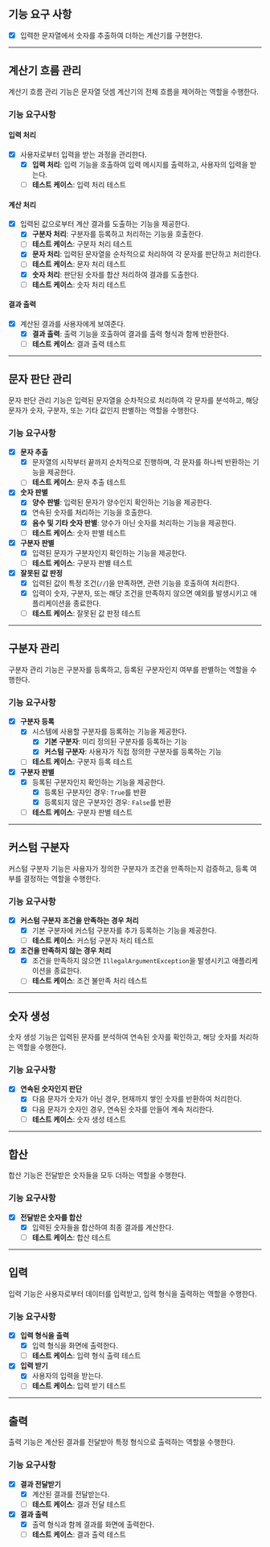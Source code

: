 ## 기능 요구 사항
- [x] 입력한 문자열에서 숫자를 추출하여 더하는 계산기를 구현한다.

---

## 계산기 흐름 관리

계산기 흐름 관리 기능은 문자열 덧셈 계산기의 전체 흐름을 제어하는 역할을 수행한다.

### 기능 요구사항

#### 입력 처리
- [x] 사용자로부터 입력을 받는 과정을 관리한다.
  - [x] **입력 처리**: 입력 기능을 호출하여 입력 메시지를 출력하고, 사용자의 입력을 받는다.
  - [ ] **테스트 케이스**: 입력 처리 테스트

#### 계산 처리
- [x] 입력된 값으로부터 계산 결과를 도출하는 기능을 제공한다.
  - [x] **구분자 처리**: 구분자를 등록하고 처리하는 기능을 호출한다.
  - [ ] **테스트 케이스**: 구분자 처리 테스트
  - [x] **문자 처리**: 입력된 문자열을 순차적으로 처리하여 각 문자를 판단하고 처리한다.
  - [ ] **테스트 케이스**: 문자 처리 테스트
  - [x] **숫자 처리**: 판단된 숫자를 합산 처리하여 결과를 도출한다.
  - [ ] **테스트 케이스**: 숫자 처리 테스트

#### 결과 출력
- [x] 계산된 결과를 사용자에게 보여준다.
  - [x] **결과 출력**: 출력 기능을 호출하여 결과를 출력 형식과 함께 반환한다.
  - [ ] **테스트 케이스**: 결과 출력 테스트

---

## 문자 판단 관리

문자 판단 관리 기능은 입력된 문자열을 순차적으로 처리하여 각 문자를 분석하고, 해당 문자가 숫자, 구분자, 또는 기타 값인지 판별하는 역할을 수행한다.

### 기능 요구사항

- [x] **문자 추출**
  - [x] 문자열의 시작부터 끝까지 순차적으로 진행하며, 각 문자를 하나씩 반환하는 기능을 제공한다.
  - [ ] **테스트 케이스**: 문자 추출 테스트

- [x] **숫자 판별**
  - [x] **양수 판별**: 입력된 문자가 양수인지 확인하는 기능을 제공한다.
  - [x] 연속된 숫자를 처리하는 기능을 호출한다.
  - [x] **음수 및 기타 숫자 판별**: 양수가 아닌 숫자를 처리하는 기능을 제공한다.
  - [ ] **테스트 케이스**: 숫자 판별 테스트

- [x] **구분자 판별**
  - [x] 입력된 문자가 구분자인지 확인하는 기능을 제공한다.
  - [ ] **테스트 케이스**: 구분자 판별 테스트

- [x] **잘못된 값 판정**
  - [x] 입력된 값이 특정 조건(`//`)을 만족하면, 관련 기능을 호출하여 처리한다.
  - [x] 입력이 숫자, 구분자, 또는 해당 조건을 만족하지 않으면 예외를 발생시키고 애플리케이션을 종료한다.
  - [ ] **테스트 케이스**: 잘못된 값 판정 테스트

---

## 구분자 관리

구분자 관리 기능은 구분자를 등록하고, 등록된 구분자인지 여부를 판별하는 역할을 수행한다.

### 기능 요구사항

- [x] **구분자 등록**
  - [x] 시스템에 사용할 구분자를 등록하는 기능을 제공한다.
    - [x] **기본 구분자**: 미리 정의된 구분자를 등록하는 기능
    - [x] **커스텀 구분자**: 사용자가 직접 정의한 구분자를 등록하는 기능
  - [ ] **테스트 케이스**: 구분자 등록 테스트

- [x] **구분자 판별**
  - [x] 등록된 구분자인지 확인하는 기능을 제공한다.
    - [x] 등록된 구분자인 경우: `True`를 반환
    - [x] 등록되지 않은 구분자인 경우: `False`를 반환
  - [ ] **테스트 케이스**: 구분자 판별 테스트

---

## 커스텀 구분자

커스텀 구분자 기능은 사용자가 정의한 구분자가 조건을 만족하는지 검증하고, 등록 여부를 결정하는 역할을 수행한다.

### 기능 요구사항

- [x] **커스텀 구분자 조건을 만족하는 경우 처리**
  - [x] 기본 구분자에 커스텀 구분자를 추가 등록하는 기능을 제공한다.
  - [ ] **테스트 케이스**: 커스텀 구분자 처리 테스트

- [x] **조건을 만족하지 않는 경우 처리**
  - [x] 조건을 만족하지 않으면 `IllegalArgumentException`을 발생시키고 애플리케이션을 종료한다.
  - [ ] **테스트 케이스**: 조건 불만족 처리 테스트

---

## 숫자 생성

숫자 생성 기능은 입력된 문자를 분석하여 연속된 숫자를 확인하고, 해당 숫자를 처리하는 역할을 수행한다.

### 기능 요구사항

- [x] **연속된 숫자인지 판단**
  - [x] 다음 문자가 숫자가 아닌 경우, 현재까지 쌓인 숫자를 반환하여 처리한다.
  - [x] 다음 문자가 숫자인 경우, 연속된 숫자를 만들어 계속 처리한다.
  - [ ] **테스트 케이스**: 숫자 생성 테스트

---

## 합산

합산 기능은 전달받은 숫자들을 모두 더하는 역할을 수행한다.

### 기능 요구사항

- [x] **전달받은 숫자를 합산**
  - [x] 입력된 숫자들을 합산하여 최종 결과를 계산한다.
  - [ ] **테스트 케이스**: 합산 테스트

---

## 입력

입력 기능은 사용자로부터 데이터를 입력받고, 입력 형식을 출력하는 역할을 수행한다.

### 기능 요구사항

- [x] **입력 형식을 출력**
  - [x] 입력 형식을 화면에 출력한다.
  - [ ] **테스트 케이스**: 입력 형식 출력 테스트

- [x] **입력 받기**
  - [x] 사용자의 입력을 받는다.
  - [ ] **테스트 케이스**: 입력 받기 테스트

---

## 출력

출력 기능은 계산된 결과를 전달받아 특정 형식으로 출력하는 역할을 수행한다.

### 기능 요구사항

- [x] **결과 전달받기**
  - [x] 계산된 결과를 전달받는다.
  - [ ] **테스트 케이스**: 결과 전달 테스트

- [x] **결과 출력**
  - [x] 출력 형식과 함께 결과를 화면에 출력한다.
  - [ ] **테스트 케이스**: 결과 출력 테스트
